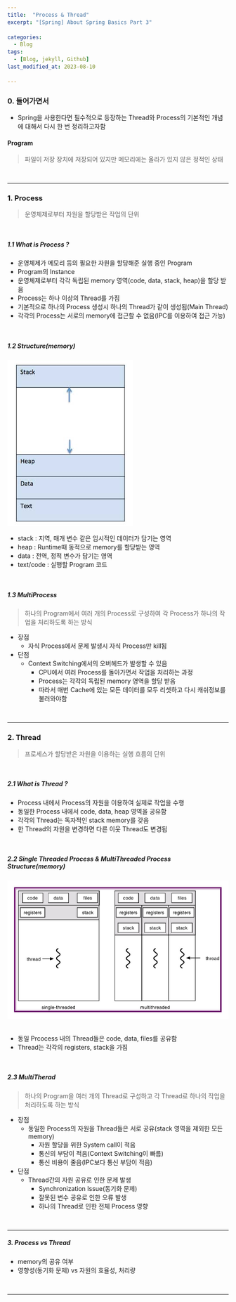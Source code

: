 ```yaml
---
title:  "Process & Thread"
excerpt: "[Spring] About Spring Basics Part 3"

categories:
  - Blog
tags:
  - [Blog, jekyll, Github]
last_modified_at: 2023-08-10

---
```


### 0. 들어가면서

- Spring을 사용한다면 필수적으로 등장하는 Thread와 Process의 기본적인 개념에 대해서 다시 한 번 정리하고자함


#### Program

> 파일이 저장 장치에 저장되어 있지만 메모리에는 올라가 있지 않은 정적인 상태

<br />

---

### 1. Process

> 운영체제로부터 자원을 할당받은 작업의 단위

<br />

##### 1.1 What is Process ?

- 운영체제가 메모리 등의 필요한 자원을 할당해준 실행 중인 Program
- Program의 Instance
- 운영체제로부터 각각 독립된 memory 영역(code, data, stack, heap)을 할당 받음
- Process는 하나 이상의 Thread를 가짐
- 기본적으로 하나의 Process 생성시 하나의 Thread가 같이 생성됨(Main Thread)
- 각각의 Process는 서로의 memory에 접근할 수 없음(IPC를 이용하여 접근 가능)

<br />

##### 1.2 Structure(memory)

![image info](/assets/img/process.jpg)
<img src="/assets/img/process.jpg" alt="" width="0" height="0">

- stack : 지역, 매개 변수 같은 임시적인 데이터가 담기는 영역
- heap : Runtime때 동적으로 memory를 할당받는 영역
- data : 전역, 정적 변수가 담기는 영역
- text/code : 실행할 Program 코드
 
<br />

##### 1.3 MultiProcess

> 하나의 Program에서 여러 개의 Process로 구성하여 각 Process가 하나의 작업을 처리하도록 하는 방식

- 장점
  - 자식 Process에서 문제 발생시 자식 Process만 kill됨
- 단점
  - Context Switching에서의 오버헤드가 발생할 수 있음
    - CPU에서 여러 Process를 돌아가면서 작업을 처리하는 과정
    - Process는 각각의 독립된 memory 영역을 할당 받음
    - 따라서 매번 Cache에 있는 모든 데이터를 모두 리셋하고 다시 캐쉬정보를 불러와야함

<br />

---

### 2. Thread

> 프로세스가 할당받은 자원을 이용하는 실행 흐름의 단위

<br />

##### 2.1 What is Thread ?

- Process 내에서 Process의 자원을 이용하여 실제로 작업을 수행
- 동일한 Process 내에서 code, data, heap 영역을 공유함
- 각각의 Thread는 독자적인 stack memory를 갖음
- 한 Thread의 자원을 변경하면 다른 이웃 Thread도 변경됨

<br />

##### 2.2 Single Threaded Process & MultiThreaded Process Structure(memory)

![image info](/assets/img/thread.jpg)
<img src="/assets/img/thread.jpg" alt="" width="0" height="0">

- 동일 Prcocess 내의 Thread들은 code, data, files를 공유함
- Thread는 각각의 registers, stack을 가짐

<br />

##### 2.3 MultiTherad

> 하나의 Program을 여러 개의 Thread로 구성하고 각 Thread로 하나의 작업을 처리하도록 하는 방식

- 장점
  - 동일한 Process의 자원을 Thread들은 서로 공유(stack 영역을 제외한 모든 memory)
    - 자원 할당을 위한 System call이 적음
    - 통신의 부담이 적음(Context Switching이 빠름)
    - 통신 비용이 줄음(IPC보다 통신 부담이 적음)
- 단점
  - Thread간의 자원 공유로 인한 문제 발생
    - Synchronization Issue(동기화 문제)
    - 잘못된 변수 공유로 인한 오류 발생
    - 하나의 Thread로 인한 전체 Process 영향 

<br />

---


##### 3. Process vs Thread

- memory의 공유 여부
- 영향성(동기화 문제) vs 자원의 효율성, 처리량

<br />

---
